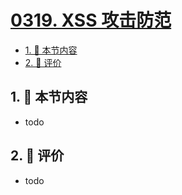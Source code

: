 # [0319. XSS 攻击防范](https://github.com/tnotesjs/TNotes.react/tree/main/notes/0319.%20XSS%20%E6%94%BB%E5%87%BB%E9%98%B2%E8%8C%83)

<!-- region:toc -->

- [1. 🎯 本节内容](#1--本节内容)
- [2. 🫧 评价](#2--评价)

<!-- endregion:toc -->

## 1. 🎯 本节内容

- todo

## 2. 🫧 评价

- todo
